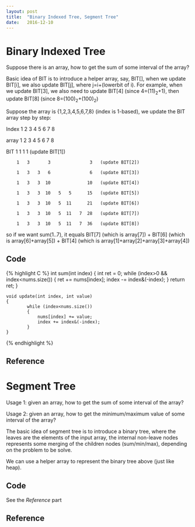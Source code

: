 ```yaml
---
layout:	post
title:	"Binary Indexed Tree, Segment Tree"
date:	2016-12-10
---
```

# Binary Indexed Tree

Suppose there is an array, how to get the sum of some interval of the array?

Basic idea of BIT is to introduce a helper array, say, BIT[], when we update BIT[i], we also update BIT[j], where j=i+(lowerbit of i). For example, when we update BIT[3], we also need to update BIT[4] (since 4=(11)<sub>2</sub>+1), then update BIT[8] (since 8=(100)<sub>2</sub>+(100)<sub>2</sub>)

Suppose the array is {1,2,3,4,5,6,7,8} (index is 1-based), we update the BIT array step by step:

Index   1   2   3   4   5   6   7   8

array   1   2   3   4   5   6   7   8

BIT     1   1       1               1   (update BIT[1])

        1   3       3               3   (update BIT[2])

        1   3   3   6               6   (update BIT[3])

        1   3   3  10              10   (update BIT[4])

        1   3   3  10   5   5      15   (update BIT[5])

        1   3   3  10   5  11      21   (update BIT[6])

        1   3   3  10   5  11   7  28   (update BIT[7])

        1   3   3  10   5  11   7  36   (update BIT[8])

so if we want sum(1..7), it equals BIT[7] (which is array[7]) + BIT[6] (which is array[6]+array[5]) + BIT[4] (which is array[1]+array[2]+array[3]+array[4])

## Code
{% highlight C %}
	int sum(int index)
	{
			int ret = 0;
			while (index>0 && index<nums.size())
			{
					ret += nums[index];
					index -= index&(-index);
			}
			return ret;
	}

	void update(int index, int value)
	{
			while (index<nums.size())
			{
				nums[index] += value;
				index += index&(-index);
			}
	}
{% endhighlight %}

## Reference

[](https://www.topcoder.com/community/data-science/data-science-tutorials/binary-indexed-trees/)

# Segment Tree

Usage 1: given an array, how to get the sum of some interval of the array?

Usage 2: given an array, how to get the minimum/maximum value of some interval of the array?

The basic idea of segment tree is to introduce a binary tree, where the leaves are the elements of the input array, the internal non-leave nodes represents some merging of the children nodes (sum/min/max), depending on the problem to be solve. 

We can use a helper array to represent the binary tree above (just like heap).

## Code
See the *Reference* part

## Reference

[](http://www.geeksforgeeks.org/segment-tree-set-1-sum-of-given-range/)
[](http://www.geeksforgeeks.org/segment-tree-set-1-range-minimum-query/)
